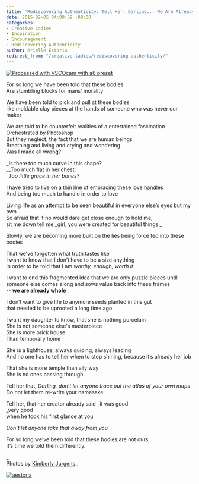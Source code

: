 ```yaml
---
title: 'Rediscovering Authenticity: Tell Her, Darling... We Are Already Whole.'
date: 2015-02-05 04:00:59 -08:00
categories:
- Creative Ladies
- Inspiration
- Encouragement
- Rediscovering Authenticity
author: Arielle Estoria
redirect_from: "/creative-ladies/rediscovering-authenticity/"
---
```


[![Processed with VSCOcam with a6 preset](https://yellow-blog-images.imgix.net/2015/02/IMG_8092-copy.jpg)](https://yellow-blog-images.imgix.net/2015/02/IMG_8092-copy.jpg)

For so long we have been told that these bodies  
Are stumbling blocks for mans’ morality

We have been told to pick and pull at these bodies  
like moldable clay pieces at the hands of someone who was never our maker

We are told to be counterfeit realities of a entertained fascination  
Orchestrated by Photoshop  
But they neglect, the fact that we are human beings  
Breathing and living and crying and wondering  
Was I made all wrong?

_Is there too much curve in this shape?  
__Too much flat in her chest,  
__Too little grace in her bones?_

I have tried to live on a thin line of embracing these love handles  
And being too much to handle in order to love

Living life as an attempt to be seen beautiful in everyone else’s eyes but my own  
So afraid that if no would dare get close enough to hold me,  
sit me down tell me _girl, you were created for beautiful things _

Slowly, we are becoming more built on the lies being force fed into these bodies

That we've forgotten what truth tastes like  
I want to know that I don’t have to be a size anything  
in order to be told that I am _worthy, enough, worth it_

I want to end this fragmented idea that we are only puzzle pieces until someone else comes along and sows value back into these frames  
-- **we are already whole**

I don’t want to give life to anymore seeds planted in this gut  
that needed to be uprooted a long time ago

I want my daughter to know, that she is nothing porcelain  
She is not someone else's masterpiece  
She is more brick house  
Than temporary home

She is a lighthouse, always guiding, always leading  
And no one has to tell her when to stop shining, because it’s already her job

That she is more temple than ally way  
She is no ones passing through

Tell her that, _Darling, don’t let anyone trace out the atlas of your own maps_  
Do not let them re-write your namesake

Tell her, that her creator already said _it was good  
_very good  
when he took his first glance at you

_Don’t let anyone take that away from you_

For so long we’ve been told that these bodies are not ours,  
It’s time we told them differently.

_  
Photos by [Kimberly Jurgens](http://eclecticstateofmind.com/)_

[![aestoria](https://yellow-blog-images.imgix.net/2015/02/aestoria.jpg)](http://chroniclesofalioness.com/)
